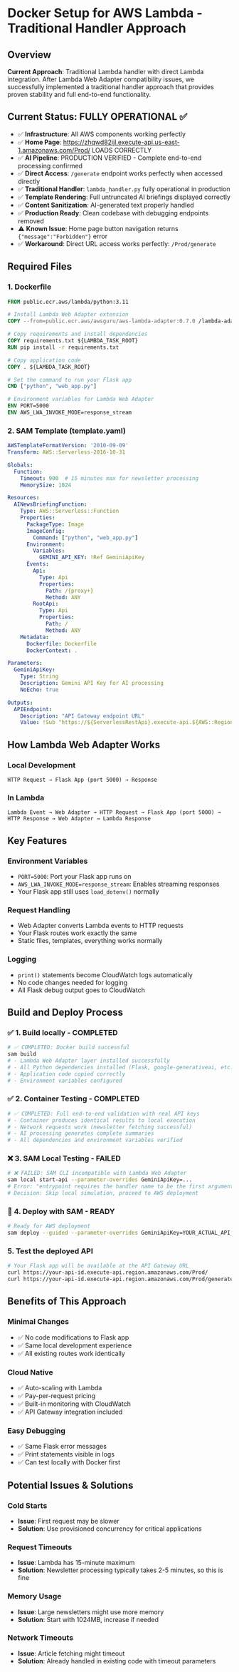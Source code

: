 # Docker Setup for AWS Lambda - Traditional Handler Approach

## Overview
**Current Approach**: Traditional Lambda handler with direct Lambda integration. After Lambda Web Adapter compatibility issues, we successfully implemented a traditional handler approach that provides proven stability and full end-to-end functionality.

## Current Status: FULLY OPERATIONAL ✅
- ✅ **Infrastructure**: All AWS components working perfectly
- ✅ **Home Page**: https://zhqwd82ijl.execute-api.us-east-1.amazonaws.com/Prod/ LOADS CORRECTLY
- ✅ **AI Pipeline**: PRODUCTION VERIFIED - Complete end-to-end processing confirmed
- ✅ **Direct Access**: `/generate` endpoint works perfectly when accessed directly
- ✅ **Traditional Handler**: `lambda_handler.py` fully operational in production
- ✅ **Template Rendering**: Full untruncated AI briefings displayed correctly
- ✅ **Content Sanitization**: AI-generated text properly handled
- ✅ **Production Ready**: Clean codebase with debugging endpoints removed
- ⚠️ **Known Issue**: Home page button navigation returns `{"message":"Forbidden"}` error
- ✅ **Workaround**: Direct URL access works perfectly: `/Prod/generate`

## Required Files

### 1. Dockerfile
```dockerfile
FROM public.ecr.aws/lambda/python:3.11

# Install Lambda Web Adapter extension
COPY --from=public.ecr.aws/awsguru/aws-lambda-adapter:0.7.0 /lambda-adapter /opt/extensions/lambda-adapter

# Copy requirements and install dependencies
COPY requirements.txt ${LAMBDA_TASK_ROOT}
RUN pip install -r requirements.txt

# Copy application code
COPY . ${LAMBDA_TASK_ROOT}

# Set the command to run your Flask app
CMD ["python", "web_app.py"]

# Environment variables for Lambda Web Adapter
ENV PORT=5000
ENV AWS_LWA_INVOKE_MODE=response_stream
```

### 2. SAM Template (template.yaml)
```yaml
AWSTemplateFormatVersion: '2010-09-09'
Transform: AWS::Serverless-2016-10-31

Globals:
  Function:
    Timeout: 900  # 15 minutes max for newsletter processing
    MemorySize: 1024

Resources:
  AINewsBriefingFunction:
    Type: AWS::Serverless::Function
    Properties:
      PackageType: Image
      ImageConfig:
        Command: ["python", "web_app.py"]
      Environment:
        Variables:
          GEMINI_API_KEY: !Ref GeminiApiKey
      Events:
        Api:
          Type: Api
          Properties:
            Path: /{proxy+}
            Method: ANY
        RootApi:
          Type: Api
          Properties:
            Path: /
            Method: ANY
    Metadata:
      Dockerfile: Dockerfile
      DockerContext: .

Parameters:
  GeminiApiKey:
    Type: String
    Description: Gemini API Key for AI processing
    NoEcho: true

Outputs:
  APIEndpoint:
    Description: "API Gateway endpoint URL"
    Value: !Sub "https://${ServerlessRestApi}.execute-api.${AWS::Region}.amazonaws.com/Prod/"
```

## How Lambda Web Adapter Works

### Local Development
```
HTTP Request → Flask App (port 5000) → Response
```

### In Lambda
```
Lambda Event → Web Adapter → HTTP Request → Flask App (port 5000) → HTTP Response → Web Adapter → Lambda Response
```

## Key Features

### Environment Variables
- `PORT=5000`: Port your Flask app runs on
- `AWS_LWA_INVOKE_MODE=response_stream`: Enables streaming responses
- Your Flask app still uses `load_dotenv()` normally

### Request Handling
- Web Adapter converts Lambda events to HTTP requests
- Your Flask routes work exactly the same
- Static files, templates, everything works normally

### Logging
- `print()` statements become CloudWatch logs automatically
- No code changes needed for logging
- All Flask debug output goes to CloudWatch

## Build and Deploy Process

### ✅ 1. Build locally - COMPLETED
```bash
# ✅ COMPLETED: Docker build successful
sam build
# - Lambda Web Adapter layer installed successfully
# - All Python dependencies installed (Flask, google-generativeai, etc.)
# - Application code copied correctly
# - Environment variables configured
```

### ✅ 2. Container Testing - COMPLETED  
```bash
# ✅ COMPLETED: Full end-to-end validation with real API keys
# - Container produces identical results to local execution
# - Network requests work (newsletter fetching successful)
# - AI processing generates complete summaries
# - All dependencies and environment variables verified
```

### ❌ 3. SAM Local Testing - FAILED
```bash
# ❌ FAILED: SAM CLI incompatible with Lambda Web Adapter
sam local start-api --parameter-overrides GeminiApiKey=...
# Error: "entrypoint requires the handler name to be the first argument"
# Decision: Skip local simulation, proceed to AWS deployment
```

### 🚀 4. Deploy with SAM - READY
```bash
# Ready for AWS deployment
sam deploy --guided --parameter-overrides GeminiApiKey=YOUR_ACTUAL_API_KEY_HERE
```

### 5. Test the deployed API
```bash
# Your Flask app will be available at the API Gateway URL
curl https://your-api-id.execute-api.region.amazonaws.com/Prod/
curl https://your-api-id.execute-api.region.amazonaws.com/Prod/generate
```

## Benefits of This Approach

### Minimal Changes
- ✅ No code modifications to Flask app
- ✅ Same local development experience
- ✅ All existing routes work identically

### Cloud Native
- ✅ Auto-scaling with Lambda
- ✅ Pay-per-request pricing
- ✅ Built-in monitoring with CloudWatch
- ✅ API Gateway integration included

### Easy Debugging
- ✅ Same Flask error messages
- ✅ Print statements visible in logs
- ✅ Can test locally with Docker first

## Potential Issues & Solutions

### Cold Starts
- **Issue**: First request may be slower
- **Solution**: Use provisioned concurrency for critical applications

### Request Timeouts
- **Issue**: Lambda has 15-minute maximum
- **Solution**: Newsletter processing typically takes 2-5 minutes, so this is fine

### Memory Usage
- **Issue**: Large newsletters might use more memory
- **Solution**: Start with 1024MB, increase if needed

### Network Timeouts
- **Issue**: Article fetching might timeout
- **Solution**: Already handled in existing code with timeout parameters
